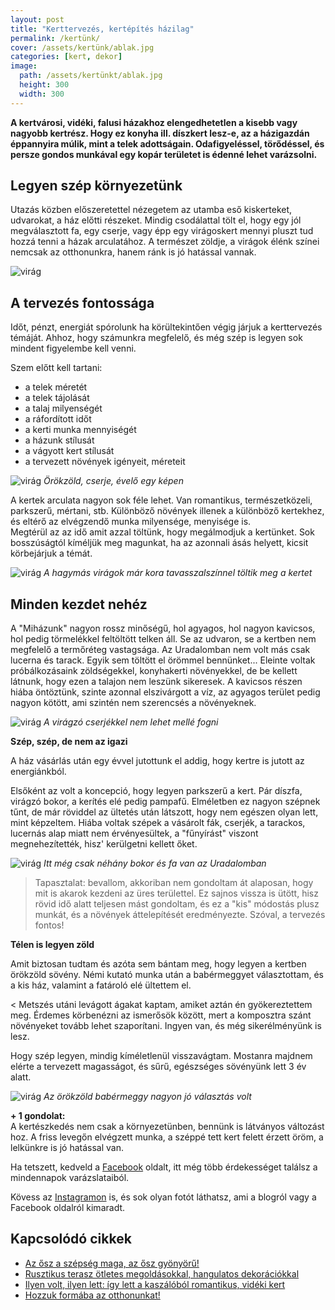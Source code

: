 ```yaml
---
layout: post
title: "Kerttervezés, kertépítés házilag"
permalink: /kertünk/
cover: /assets/kertünk/ablak.jpg
categories: [kert, dekor]
image:
  path: /assets/kertünkt/ablak.jpg
  height: 300
  width: 300
---
```




**A kertvárosi, vidéki, falusi házakhoz elengedhetetlen a kisebb vagy nagyobb kertrész. Hogy ez konyha ill. díszkert lesz-e, az a házigazdán éppannyira múlik, mint a telek adottságain. Odafigyeléssel, törődéssel, és persze gondos munkával egy kopár területet is édenné lehet varázsolni.**

## Legyen szép környezetünk


Utazás közben előszeretettel nézegetem az utamba eső kiskerteket, udvarokat, a ház előtti részeket. Mindig  csodálattal tölt el, hogy egy jól megválasztott fa, egy cserje, vagy épp egy virágoskert mennyi pluszt tud hozzá tenni a házak arculatához. A természet zöldje, a virágok élénk színei nemcsak az otthonunkra, hanem ránk is jó hatással vannak.


![virág](/assets/kertunk/idézet.jpg)

## A tervezés fontossága

Időt, pénzt, energiát spórolunk ha körültekintően végig járjuk a kerttervezés témáját.
Ahhoz, hogy számunkra megfelelő, és még szép is legyen sok mindent figyelembe kell venni.

Szem előtt kell tartani:

* a telek méretét
* a telek tájolását
* a talaj milyenségét
* a ráfordított időt
* a kerti munka mennyiségét
* a házunk stílusát
* a vágyott kert stílusát
* a tervezett növények igényeit, méreteit


![virág](/assets/kertunk/IMG_20190520_174725.jpg)
_Örökzöld, cserje, évelő egy képen_


A kertek arculata nagyon sok féle lehet. Van romantikus, természetközeli, parkszerű, mértani, stb. Különböző növények illenek a különböző kertekhez, és eltérő az elvégzendő munka milyensége, menyisége is.  
Megtérül az az idő amit azzal töltünk, hogy megálmodjuk a kertünket. Sok bosszúságtól kíméljük meg magunkat, ha az azonnali ásás helyett, kicsit körbejárjuk a témát.


![virág](/assets/kertunk/IMG_20190420_203324_761.jpg)
_A hagymás virágok már kora tavasszalszínnel töltik meg a kertet_



## Minden kezdet nehéz

A "Miházunk" nagyon rossz minőségű, hol agyagos, hol nagyon kavicsos, hol pedig törmelékkel feltöltött telken áll. Se az udvaron, se a kertben nem megfelelő a termőréteg vastagsága. 
Az Uradalomban nem volt más csak lucerna és tarack. Egyik sem  töltött el örömmel bennünket...
Eleinte voltak próbálkozásaink zöldségekkel, konyhakerti növényekkel, de be kellett látnunk, hogy ezen a talajon nem leszünk sikeresek.
A kavicsos részen hiába öntöztünk, szinte azonnal elszivárgott a víz, az agyagos terület pedig nagyon kötött, ami szintén nem szerencsés a növényeknek.

![virág](/assets/kertunk/IMG_20190402_173326_622.jpg)
_A virágzó cserjékkel nem lehet mellé fogni_

**Szép, szép, de nem az igazi**

A ház vásárlás után egy évvel jutottunk el addig, hogy kertre is jutott az energiánkból.  





Elsőként az volt a koncepció, hogy legyen parkszerű a kert. Pár díszfa, virágzó bokor, a kerítés elé pedig pampafű. Elméletben ez nagyon szépnek tűnt, de már röviddel az ültetés után látszott, hogy nem egészen olyan lett, mint képzeltem.
Hiába voltak szépek a vásárolt fák, cserjék, a tarackos, lucernás alap miatt nem érvényesültek, a "fűnyírást" viszont megnehezítették, hisz' kerülgetni kellett őket.

![virág](/assets/kertunk/DSCF2646.JPG)
_Itt még csak néhány bokor és fa van az Uradalomban_


> Tapasztalat: bevallom, akkoriban nem gondoltam át alaposan, hogy mit is akarok kezdeni az üres területtel. Ez sajnos vissza is ütött, hisz rövid idő alatt teljesen mást gondoltam, és ez a "kis" módostás plusz munkát, és a növények áttelepítését eredményezte.
Szóval, a tervezés fontos!

**Télen is legyen zöld**

Amit biztosan tudtam és azóta sem bántam meg, hogy legyen a kertben örökzöld sövény. Némi kutató munka után a babérmeggyet választottam, és a kis ház, valamint a fatároló elé ültettem el.

< Metszés utáni levágott ágakat kaptam, amiket aztán én gyökereztettem meg. Érdemes körbenézni az ismerősök között, mert a komposztra szánt növényeket tovább lehet szaporítani. Ingyen van, és még sikerélményünk is lesz.

Hogy szép legyen, mindig kíméletlenül visszavágtam. Mostanra majdnem elérte a tervezett magasságot, és sűrű, egészséges sövényünk lett 3 év alatt.


![virág](/assets/kertunk/DSCF3192.JPG)
_Az örökzöld babérmeggy nagyon jó választás volt_



**+ 1 gondolat:**   
A kertészkedés nem csak a környezetünben, bennünk is látványos változást hoz. A friss levegőn elvégzett munka, a széppé tett kert felett érzett öröm, a lelkünkre is jó hatással van.



Ha tetszett, kedveld a <a href="https://www.facebook.com/Var%C3%A1zsolj-otthont-360330751226066/" target="_blank">Facebook</a> oldalt, itt még több érdekességet találsz a mindennapok varázslataiból.

Kövess az <a href="https://www.instagram.com/varazsoljotthont/?hl=hu/" target="_blank">Instagramon</a> is, és sok olyan fotót láthatsz, ami a blogról vagy a Facebook oldalról kimaradt.



## Kapcsolódó cikkek


* [Az ősz a szépség maga, az ősz gyönyörű!](/2019-10-14/ősz)
* [Rusztikus terasz ötletes megoldásokkal, hangulatos dekorációkkal](/2019-08-01/teraszdekor)
* [Ilyen volt, ilyen lett: így lett a kaszálóból romantikus, vidéki kert](/2019-06-26/kulsokorlet)
* [Hozzuk formába az otthonunkat!](/2019-03-26/dekoráció)




